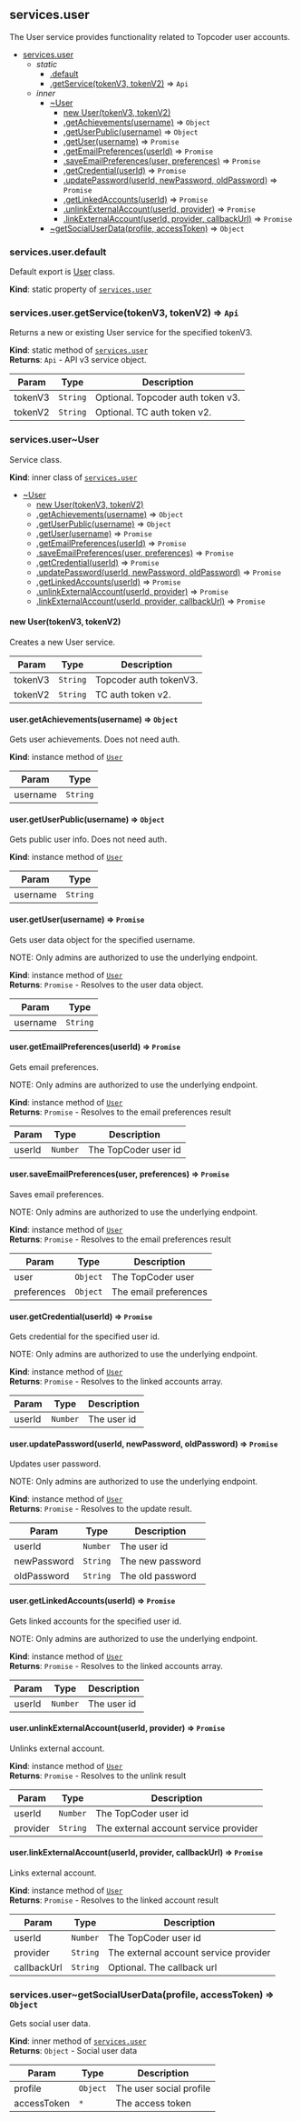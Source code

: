 <a name="module_services.user"></a>

## services.user
The User service provides functionality related to Topcoder user
 accounts.


* [services.user](#module_services.user)
    * _static_
        * [.default](#module_services.user.default)
        * [.getService(tokenV3, tokenV2)](#module_services.user.getService) ⇒ <code>Api</code>
    * _inner_
        * [~User](#module_services.user..User)
            * [new User(tokenV3, tokenV2)](#new_module_services.user..User_new)
            * [.getAchievements(username)](#module_services.user..User+getAchievements) ⇒ <code>Object</code>
            * [.getUserPublic(username)](#module_services.user..User+getUserPublic) ⇒ <code>Object</code>
            * [.getUser(username)](#module_services.user..User+getUser) ⇒ <code>Promise</code>
            * [.getEmailPreferences(userId)](#module_services.user..User+getEmailPreferences) ⇒ <code>Promise</code>
            * [.saveEmailPreferences(user, preferences)](#module_services.user..User+saveEmailPreferences) ⇒ <code>Promise</code>
            * [.getCredential(userId)](#module_services.user..User+getCredential) ⇒ <code>Promise</code>
            * [.updatePassword(userId, newPassword, oldPassword)](#module_services.user..User+updatePassword) ⇒ <code>Promise</code>
            * [.getLinkedAccounts(userId)](#module_services.user..User+getLinkedAccounts) ⇒ <code>Promise</code>
            * [.unlinkExternalAccount(userId, provider)](#module_services.user..User+unlinkExternalAccount) ⇒ <code>Promise</code>
            * [.linkExternalAccount(userId, provider, callbackUrl)](#module_services.user..User+linkExternalAccount) ⇒ <code>Promise</code>
        * [~getSocialUserData(profile, accessToken)](#module_services.user..getSocialUserData) ⇒ <code>Object</code>

<a name="module_services.user.default"></a>

### services.user.default
Default export is [User](#module_services.user..User) class.

**Kind**: static property of [<code>services.user</code>](#module_services.user)  
<a name="module_services.user.getService"></a>

### services.user.getService(tokenV3, tokenV2) ⇒ <code>Api</code>
Returns a new or existing User service for the specified tokenV3.

**Kind**: static method of [<code>services.user</code>](#module_services.user)  
**Returns**: <code>Api</code> - API v3 service object.  

| Param | Type | Description |
| --- | --- | --- |
| tokenV3 | <code>String</code> | Optional. Topcoder auth token v3. |
| tokenV2 | <code>String</code> | Optional. TC auth token v2. |

<a name="module_services.user..User"></a>

### services.user~User
Service class.

**Kind**: inner class of [<code>services.user</code>](#module_services.user)  

* [~User](#module_services.user..User)
    * [new User(tokenV3, tokenV2)](#new_module_services.user..User_new)
    * [.getAchievements(username)](#module_services.user..User+getAchievements) ⇒ <code>Object</code>
    * [.getUserPublic(username)](#module_services.user..User+getUserPublic) ⇒ <code>Object</code>
    * [.getUser(username)](#module_services.user..User+getUser) ⇒ <code>Promise</code>
    * [.getEmailPreferences(userId)](#module_services.user..User+getEmailPreferences) ⇒ <code>Promise</code>
    * [.saveEmailPreferences(user, preferences)](#module_services.user..User+saveEmailPreferences) ⇒ <code>Promise</code>
    * [.getCredential(userId)](#module_services.user..User+getCredential) ⇒ <code>Promise</code>
    * [.updatePassword(userId, newPassword, oldPassword)](#module_services.user..User+updatePassword) ⇒ <code>Promise</code>
    * [.getLinkedAccounts(userId)](#module_services.user..User+getLinkedAccounts) ⇒ <code>Promise</code>
    * [.unlinkExternalAccount(userId, provider)](#module_services.user..User+unlinkExternalAccount) ⇒ <code>Promise</code>
    * [.linkExternalAccount(userId, provider, callbackUrl)](#module_services.user..User+linkExternalAccount) ⇒ <code>Promise</code>

<a name="new_module_services.user..User_new"></a>

#### new User(tokenV3, tokenV2)
Creates a new User service.


| Param | Type | Description |
| --- | --- | --- |
| tokenV3 | <code>String</code> | Topcoder auth tokenV3. |
| tokenV2 | <code>String</code> | TC auth token v2. |

<a name="module_services.user..User+getAchievements"></a>

#### user.getAchievements(username) ⇒ <code>Object</code>
Gets user achievements. Does not need auth.

**Kind**: instance method of [<code>User</code>](#module_services.user..User)  

| Param | Type |
| --- | --- |
| username | <code>String</code> | 

<a name="module_services.user..User+getUserPublic"></a>

#### user.getUserPublic(username) ⇒ <code>Object</code>
Gets public user info. Does not need auth.

**Kind**: instance method of [<code>User</code>](#module_services.user..User)  

| Param | Type |
| --- | --- |
| username | <code>String</code> | 

<a name="module_services.user..User+getUser"></a>

#### user.getUser(username) ⇒ <code>Promise</code>
Gets user data object for the specified username.

NOTE: Only admins are authorized to use the underlying endpoint.

**Kind**: instance method of [<code>User</code>](#module_services.user..User)  
**Returns**: <code>Promise</code> - Resolves to the user data object.  

| Param | Type |
| --- | --- |
| username | <code>String</code> | 

<a name="module_services.user..User+getEmailPreferences"></a>

#### user.getEmailPreferences(userId) ⇒ <code>Promise</code>
Gets email preferences.

NOTE: Only admins are authorized to use the underlying endpoint.

**Kind**: instance method of [<code>User</code>](#module_services.user..User)  
**Returns**: <code>Promise</code> - Resolves to the email preferences result  

| Param | Type | Description |
| --- | --- | --- |
| userId | <code>Number</code> | The TopCoder user id |

<a name="module_services.user..User+saveEmailPreferences"></a>

#### user.saveEmailPreferences(user, preferences) ⇒ <code>Promise</code>
Saves email preferences.

NOTE: Only admins are authorized to use the underlying endpoint.

**Kind**: instance method of [<code>User</code>](#module_services.user..User)  
**Returns**: <code>Promise</code> - Resolves to the email preferences result  

| Param | Type | Description |
| --- | --- | --- |
| user | <code>Object</code> | The TopCoder user |
| preferences | <code>Object</code> | The email preferences |

<a name="module_services.user..User+getCredential"></a>

#### user.getCredential(userId) ⇒ <code>Promise</code>
Gets credential for the specified user id.

NOTE: Only admins are authorized to use the underlying endpoint.

**Kind**: instance method of [<code>User</code>](#module_services.user..User)  
**Returns**: <code>Promise</code> - Resolves to the linked accounts array.  

| Param | Type | Description |
| --- | --- | --- |
| userId | <code>Number</code> | The user id |

<a name="module_services.user..User+updatePassword"></a>

#### user.updatePassword(userId, newPassword, oldPassword) ⇒ <code>Promise</code>
Updates user password.

NOTE: Only admins are authorized to use the underlying endpoint.

**Kind**: instance method of [<code>User</code>](#module_services.user..User)  
**Returns**: <code>Promise</code> - Resolves to the update result.  

| Param | Type | Description |
| --- | --- | --- |
| userId | <code>Number</code> | The user id |
| newPassword | <code>String</code> | The new password |
| oldPassword | <code>String</code> | The old password |

<a name="module_services.user..User+getLinkedAccounts"></a>

#### user.getLinkedAccounts(userId) ⇒ <code>Promise</code>
Gets linked accounts for the specified user id.

NOTE: Only admins are authorized to use the underlying endpoint.

**Kind**: instance method of [<code>User</code>](#module_services.user..User)  
**Returns**: <code>Promise</code> - Resolves to the linked accounts array.  

| Param | Type | Description |
| --- | --- | --- |
| userId | <code>Number</code> | The user id |

<a name="module_services.user..User+unlinkExternalAccount"></a>

#### user.unlinkExternalAccount(userId, provider) ⇒ <code>Promise</code>
Unlinks external account.

**Kind**: instance method of [<code>User</code>](#module_services.user..User)  
**Returns**: <code>Promise</code> - Resolves to the unlink result  

| Param | Type | Description |
| --- | --- | --- |
| userId | <code>Number</code> | The TopCoder user id |
| provider | <code>String</code> | The external account service provider |

<a name="module_services.user..User+linkExternalAccount"></a>

#### user.linkExternalAccount(userId, provider, callbackUrl) ⇒ <code>Promise</code>
Links external account.

**Kind**: instance method of [<code>User</code>](#module_services.user..User)  
**Returns**: <code>Promise</code> - Resolves to the linked account result  

| Param | Type | Description |
| --- | --- | --- |
| userId | <code>Number</code> | The TopCoder user id |
| provider | <code>String</code> | The external account service provider |
| callbackUrl | <code>String</code> | Optional. The callback url |

<a name="module_services.user..getSocialUserData"></a>

### services.user~getSocialUserData(profile, accessToken) ⇒ <code>Object</code>
Gets social user data.

**Kind**: inner method of [<code>services.user</code>](#module_services.user)  
**Returns**: <code>Object</code> - Social user data  

| Param | Type | Description |
| --- | --- | --- |
| profile | <code>Object</code> | The user social profile |
| accessToken | <code>\*</code> | The access token |

